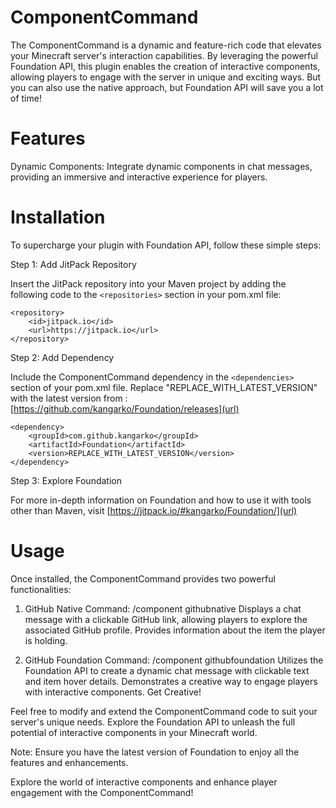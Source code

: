 # ComponentCommand

The ComponentCommand is a dynamic and feature-rich code that elevates your Minecraft server's interaction capabilities. By leveraging the powerful Foundation API, this plugin enables the creation of interactive components, allowing players to engage with the server in unique and exciting ways. But you can also use the native approach, but Foundation API will save you a lot of time!

# Features
Dynamic Components: Integrate dynamic components in chat messages, providing an immersive and interactive experience for players.
# Installation
To supercharge your plugin with Foundation API, follow these simple steps:

Step 1: Add JitPack Repository

Insert the JitPack repository into your Maven project by adding the following code to the ```<repositories>``` section in your pom.xml file:
```
<repository>
    <id>jitpack.io</id>
    <url>https://jitpack.io</url>
</repository>
```

Step 2: Add Dependency

Include the ComponentCommand dependency in the ```<dependencies>``` section of your pom.xml file. Replace "REPLACE_WITH_LATEST_VERSION" with the latest version from :
[https://github.com/kangarko/Foundation/releases](url)
```
<dependency>
    <groupId>com.github.kangarko</groupId>
    <artifactId>Foundation</artifactId>
    <version>REPLACE_WITH_LATEST_VERSION</version>
</dependency>
```

Step 3: Explore Foundation

For more in-depth information on Foundation and how to use it with tools other than Maven, visit 
[https://jitpack.io/#kangarko/Foundation/](url)

# Usage
Once installed, the ComponentCommand provides two powerful functionalities:

1. GitHub Native
Command: /component githubnative
Displays a chat message with a clickable GitHub link, allowing players to explore the associated GitHub profile.
Provides information about the item the player is holding.

2. GitHub Foundation
Command: /component githubfoundation
Utilizes the Foundation API to create a dynamic chat message with clickable text and item hover details.
Demonstrates a creative way to engage players with interactive components.
Get Creative!

Feel free to modify and extend the ComponentCommand code to suit your server's unique needs. Explore the Foundation API to unleash the full potential of interactive components in your Minecraft world.

Note: Ensure you have the latest version of Foundation to enjoy all the features and enhancements.

Explore the world of interactive components and enhance player engagement with the ComponentCommand!
